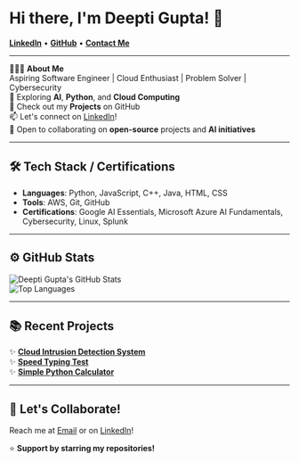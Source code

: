 # Hi there, I'm Deepti Gupta! 👋

[**LinkedIn**](https://www.linkedin.com/in/deepti-gupta-775736289/) • [**GitHub**](https://github.com/Deeptig9138) • [**Contact Me**](mailto:deeptigupta9138@gmail.com)

---

👨🏻‍💻 **About Me**  
Aspiring Software Engineer | Cloud Enthusiast | Problem Solver | Cybersecurity  
🌟 Exploring **AI**, **Python**, and **Cloud Computing**  
🚀 Check out my **Projects** on GitHub  
📫 Let's connect on [LinkedIn](https://www.linkedin.com/in/deepti-gupta-775736289/)!  
👯 Open to collaborating on **open-source** projects and **AI initiatives**

---

## 🛠 **Tech Stack / Certifications**

- **Languages**: Python, JavaScript, C++, Java, HTML, CSS
- **Tools**: AWS, Git, GitHub
- **Certifications**: Google AI Essentials, Microsoft Azure AI Fundamentals, Cybersecurity, Linux, Splunk

---

## ⚙️ **GitHub Stats**

![Deepti Gupta's GitHub Stats](https://github-readme-stats.vercel.app/api?username=Deeptig9138&show_icons=true&theme=radical)  
![Top Languages](https://github-readme-stats.vercel.app/api/top-langs/?username=Deeptig9138&layout=compact&theme=radical)

---

## 📚 **Recent Projects**

✨ [**Cloud Intrusion Detection System**](https://github.com/Deeptig9138/Cloud_Intrusion_Detection_System)  
✨ [**Speed Typing Test**](https://github.com/Deeptig9138/Speed-Typing-Test)  
✨ [**Simple Python Calculator**](https://github.com/Deeptig9138/Calculator)

---

## 🤝 **Let's Collaborate!**

Reach me at [Email](mailto:deeptigupta9138@gmail.com) or on [LinkedIn](https://www.linkedin.com/in/deepti-gupta-775736289/)!

⭐️ **Support by starring my repositories!**




